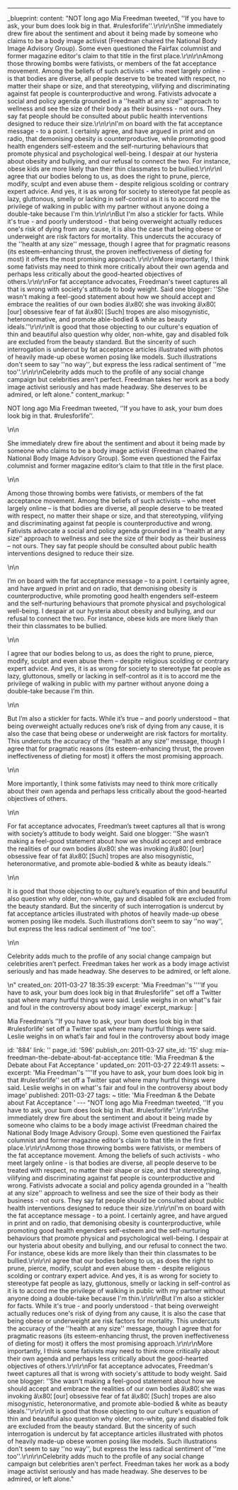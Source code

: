 ---
_blueprint:
  content: "NOT long ago Mia Freedman tweeted, ''If you have to ask, your bum does
    look big in that. #rulesforlife''.\r\n\r\nShe immediately drew fire about the
    sentiment and about it being made by someone who claims to be a body image activist
    (Freedman chaired the National Body Image Advisory Group). Some even questioned
    the Fairfax columnist and former magazine editor's claim to that title in the
    first place.\r\n\r\nAmong those throwing bombs were fativists, or members of the
    fat acceptance movement. Among the beliefs of such activists - who meet largely
    online - is that bodies are diverse, all people deserve to be treated with respect,
    no matter their shape or size, and that stereotyping, vilifying and discriminating
    against fat people is counterproductive and wrong. Fativists advocate a social
    and policy agenda grounded in a ''health at any size'' approach to wellness and
    see the size of their body as their business - not ours. They say fat people should
    be consulted about public health interventions designed to reduce their size.\r\n\r\nI'm
    on board with the fat acceptance message - to a point. I certainly agree, and
    have argued in print and on radio, that demonising obesity is counterproductive,
    while promoting good health engenders self-esteem and the self-nurturing behaviours
    that promote physical and psychological well-being. I despair at our hysteria
    about obesity and bullying, and our refusal to connect the two. For instance,
    obese kids are more likely than their thin classmates to be bullied.\r\n\r\nI
    agree that our bodies belong to us, as does the right to prune, pierce, modify,
    sculpt and even abuse them - despite religious scolding or contrary expert advice.
    And yes, it is as wrong for society to stereotype fat people as lazy, gluttonous,
    smelly or lacking in self-control as it is to accord me the privilege of walking
    in public with my partner without anyone doing a double-take because I'm thin.\r\n\r\nBut
    I'm also a stickler for facts. While it's true - and poorly understood - that
    being overweight actually reduces one's risk of dying from any cause, it is also
    the case that being obese or underweight are risk factors for mortality. This
    undercuts the accuracy of the ''health at any size'' message, though I agree that
    for pragmatic reasons (its esteem-enhancing thrust, the proven ineffectiveness
    of dieting for most) it offers the most promising approach.\r\n\r\nMore importantly,
    I think some fativists may need to think more critically about their own agenda
    and perhaps less critically about the good-hearted objectives of others.\r\n\r\nFor
    fat acceptance advocates, Freedman's tweet captures all that is wrong with society's
    attitude to body weight. Said one blogger: ''She wasn't making a feel-good statement
    about how we should accept and embrace the realities of our own bodies â\x80¦
    she was invoking â\x80¦ [our] obsessive fear of fat â\x80¦ [Such] tropes are also
    misogynistic, heteronormative, and promote able-bodied & white as beauty ideals.''\r\n\r\nIt
    is good that those objecting to our culture's equation of thin and beautiful also
    question why older, non-white, gay and disabled folk are excluded from the beauty
    standard. But the sincerity of such interrogation is undercut by fat acceptance
    articles illustrated with photos of heavily made-up obese women posing like models.
    Such illustrations don't seem to say ''no way'', but express the less radical
    sentiment of ''me too''.\r\n\r\nCelebrity adds much to the profile of any social
    change campaign but celebrities aren't perfect. Freedman takes her work as a body
    image activist seriously and has made headway. She deserves to be admired, or
    left alone."
  content_markup: "<p>NOT long ago Mia Freedman tweeted, &lsquo;'If you have to ask,
    your bum does look big in that. #rulesforlife&rsquo;&lsquo;.</p>\n\n<p>She immediately
    drew fire about the sentiment and about it being made by someone who claims to
    be a body image activist (Freedman chaired the National Body Image Advisory Group).
    Some even questioned the Fairfax columnist and former magazine editor&rsquo;s
    claim to that title in the first place.</p>\n\n<p>Among those throwing bombs were
    fativists, or members of the fat acceptance movement. Among the beliefs of such
    activists &ndash; who meet largely online &ndash; is that bodies are diverse,
    all people deserve to be treated with respect, no matter their shape or size,
    and that stereotyping, vilifying and discriminating against fat people is counterproductive
    and wrong. Fativists advocate a social and policy agenda grounded in a &lsquo;'health
    at any size&rsquo;&lsquo; approach to wellness and see the size of their body
    as their business &ndash; not ours. They say fat people should be consulted about
    public health interventions designed to reduce their size.</p>\n\n<p>I&rsquo;m
    on board with the fat acceptance message &ndash; to a point. I certainly agree,
    and have argued in print and on radio, that demonising obesity is counterproductive,
    while promoting good health engenders self-esteem and the self-nurturing behaviours
    that promote physical and psychological well-being. I despair at our hysteria
    about obesity and bullying, and our refusal to connect the two. For instance,
    obese kids are more likely than their thin classmates to be bullied.</p>\n\n<p>I
    agree that our bodies belong to us, as does the right to prune, pierce, modify,
    sculpt and even abuse them &ndash; despite religious scolding or contrary expert
    advice. And yes, it is as wrong for society to stereotype fat people as lazy,
    gluttonous, smelly or lacking in self-control as it is to accord me the privilege
    of walking in public with my partner without anyone doing a double-take because
    I&rsquo;m thin.</p>\n\n<p>But I&rsquo;m also a stickler for facts. While it&rsquo;s
    true &ndash; and poorly understood &ndash; that being overweight actually reduces
    one&rsquo;s risk of dying from any cause, it is also the case that being obese
    or underweight are risk factors for mortality. This undercuts the accuracy of
    the &lsquo;'health at any size&rsquo;&lsquo; message, though I agree that for
    pragmatic reasons (its esteem-enhancing thrust, the proven ineffectiveness of
    dieting for most) it offers the most promising approach.</p>\n\n<p>More importantly,
    I think some fativists may need to think more critically about their own agenda
    and perhaps less critically about the good-hearted objectives of others.</p>\n\n<p>For
    fat acceptance advocates, Freedman&rsquo;s tweet captures all that is wrong with
    society&rsquo;s attitude to body weight. Said one blogger: &lsquo;'She wasn&rsquo;t
    making a feel-good statement about how we should accept and embrace the realities
    of our own bodies â\x80¦ she was invoking â\x80¦ [our] obsessive fear of fat â\x80¦
    [Such] tropes are also misogynistic, heteronormative, and promote able-bodied
    &amp; white as beauty ideals.&rsquo;'</p>\n\n<p>It is good that those objecting
    to our culture&rsquo;s equation of thin and beautiful also question why older,
    non-white, gay and disabled folk are excluded from the beauty standard. But the
    sincerity of such interrogation is undercut by fat acceptance articles illustrated
    with photos of heavily made-up obese women posing like models. Such illustrations
    don&rsquo;t seem to say &lsquo;'no way&rsquo;&lsquo;, but express the less radical
    sentiment of &rsquo;&lsquo;me too&rsquo;&lsquo;.</p>\n\n<p>Celebrity adds much
    to the profile of any social change campaign but celebrities aren&rsquo;t perfect.
    Freedman takes her work as a body image activist seriously and has made headway.
    She deserves to be admired, or left alone.</p>\n"
  created_on: 2011-03-27 18:35:39
  excerpt: 'Mia Freedman''s ''''If you have to ask, your bum does look big in that
    #rulesforlife'' set off a Twitter spat where many hurtful things were said. Leslie
    weighs in on what''s fair and foul in the controversy about body image'
  excerpt_markup: |
    <p>Mia Freedman&rsquo;s &lsquo;'If you have to ask, your bum does look big in that #rulesforlife&rsquo; set off a Twitter spat where many hurtful things were said. Leslie weighs in on what&rsquo;s fair and foul in the controversy about body image</p>
  id: '884'
  link: ''
  page_id: '596'
  publish_on: 2011-03-27
  site_id: '15'
  slug: mia-freedman-the-debate-about-fat-acceptance
  title: 'Mia Freedman & the Debate about Fat Acceptance '
  updated_on: 2011-03-27 22:49:11
assets: ~
excerpt: 'Mia Freedman''s ''''If you have to ask, your bum does look big in that #rulesforlife''
  set off a Twitter spat where many hurtful things were said. Leslie weighs in on
  what''s fair and foul in the controversy about body image'
published: 2011-03-27
tags: ~
title: 'Mia Freedman & the Debate about Fat Acceptance '
--- "NOT long ago Mia Freedman tweeted, ''If you have to ask, your bum does look big
  in that. #rulesforlife''.\r\n\r\nShe immediately drew fire about the sentiment and
  about it being made by someone who claims to be a body image activist (Freedman
  chaired the National Body Image Advisory Group). Some even questioned the Fairfax
  columnist and former magazine editor's claim to that title in the first place.\r\n\r\nAmong
  those throwing bombs were fativists, or members of the fat acceptance movement.
  Among the beliefs of such activists - who meet largely online - is that bodies are
  diverse, all people deserve to be treated with respect, no matter their shape or
  size, and that stereotyping, vilifying and discriminating against fat people is
  counterproductive and wrong. Fativists advocate a social and policy agenda grounded
  in a ''health at any size'' approach to wellness and see the size of their body
  as their business - not ours. They say fat people should be consulted about public
  health interventions designed to reduce their size.\r\n\r\nI'm on board with the
  fat acceptance message - to a point. I certainly agree, and have argued in print
  and on radio, that demonising obesity is counterproductive, while promoting good
  health engenders self-esteem and the self-nurturing behaviours that promote physical
  and psychological well-being. I despair at our hysteria about obesity and bullying,
  and our refusal to connect the two. For instance, obese kids are more likely than
  their thin classmates to be bullied.\r\n\r\nI agree that our bodies belong to us,
  as does the right to prune, pierce, modify, sculpt and even abuse them - despite
  religious scolding or contrary expert advice. And yes, it is as wrong for society
  to stereotype fat people as lazy, gluttonous, smelly or lacking in self-control
  as it is to accord me the privilege of walking in public with my partner without
  anyone doing a double-take because I'm thin.\r\n\r\nBut I'm also a stickler for
  facts. While it's true - and poorly understood - that being overweight actually
  reduces one's risk of dying from any cause, it is also the case that being obese
  or underweight are risk factors for mortality. This undercuts the accuracy of the
  ''health at any size'' message, though I agree that for pragmatic reasons (its esteem-enhancing
  thrust, the proven ineffectiveness of dieting for most) it offers the most promising
  approach.\r\n\r\nMore importantly, I think some fativists may need to think more
  critically about their own agenda and perhaps less critically about the good-hearted
  objectives of others.\r\n\r\nFor fat acceptance advocates, Freedman's tweet captures
  all that is wrong with society's attitude to body weight. Said one blogger: ''She
  wasn't making a feel-good statement about how we should accept and embrace the realities
  of our own bodies â\x80¦ she was invoking â\x80¦ [our] obsessive fear of fat â\x80¦
  [Such] tropes are also misogynistic, heteronormative, and promote able-bodied &
  white as beauty ideals.''\r\n\r\nIt is good that those objecting to our culture's
  equation of thin and beautiful also question why older, non-white, gay and disabled
  folk are excluded from the beauty standard. But the sincerity of such interrogation
  is undercut by fat acceptance articles illustrated with photos of heavily made-up
  obese women posing like models. Such illustrations don't seem to say ''no way'',
  but express the less radical sentiment of ''me too''.\r\n\r\nCelebrity adds much
  to the profile of any social change campaign but celebrities aren't perfect. Freedman
  takes her work as a body image activist seriously and has made headway. She deserves
  to be admired, or left alone."
